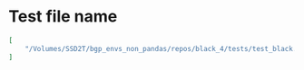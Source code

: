 # Test file name

```json
[
    "/Volumes/SSD2T/bgp_envs_non_pandas/repos/black_4/tests/test_black.py"
]
```
